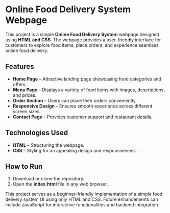 # Online Food Delivery System Webpage  

This project is a simple **Online Food Delivery System** webpage designed using **HTML and CSS**. The webpage provides a user-friendly interface for customers to explore food items, place orders, and experience seamless online food delivery.  

## Features  
- **Home Page** – Attractive landing page showcasing food categories and offers.  
- **Menu Page** – Displays a variety of food items with images, descriptions, and prices.  
- **Order Section** – Users can place their orders conveniently.  
- **Responsive Design** – Ensures smooth experience across different screen sizes.  
- **Contact Page** – Provides customer support and restaurant details.  

## Technologies Used  
- **HTML** – Structuring the webpage.  
- **CSS** – Styling for an appealing design and responsiveness.  

## How to Run  
1. Download or clone the repository.  
2. Open the **index.html** file in any web browser.  

This project serves as a beginner-friendly implementation of a simple food delivery system UI using only HTML and CSS. Future enhancements can include JavaScript for interactive functionalities and backend integration.  
